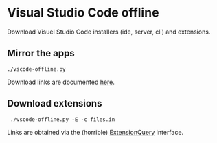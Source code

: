 # Visual Studio Code offline

Download Visuel Studio Code installers (ide, server, cli) and extensions.

## Mirror the apps

```shell
./vscode-offline.py
```

Download links are documented [here](https://code.visualstudio.com/docs/supporting/faq#_previous-release-versions).

## Download extensions

```shell
 ./vscode-offline.py -E -c files.in
```

Links are obtained via the (horrible) [ExtensionQuery](https://learn.microsoft.com/en-us/javascript/api/azure-devops-extension-api/extensionquery) interface.
